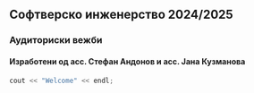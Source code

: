 ## Софтверско инженерство 2024/2025

### Аудиториски вежби 

#### Изработени од асс. Стефан Андонов и асс. Јана Кузманова

```cpp
cout << "Welcome" << endl;
```
